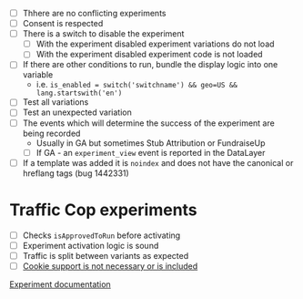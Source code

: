 - [ ] Thhere are no conflicting experiments
- [ ] Consent is respected
- [ ] There is a switch to disable the experiment
    - [ ] With the experiment disabled experiment variations do not load
    - [ ] With the experiment disabled experiment code is not loaded
- [ ] If there are other conditions to run, bundle the display logic into one variable
    - i.e. `is_enabled = switch('switchname') && geo=US && lang.startswith('en')`
- [ ] Test all variations
- [ ] Test an unexpected variation
- [ ] The events which will determine the success of the experiment are being recorded
    - Usually in GA but sometimes Stub Attribution or FundraiseUp
    - [ ] If GA - an `experiment_view` event is reported in the DataLayer
- [ ] If a template was added it is `noindex` and does not have the canonical or hreflang tags (bug 1442331)

# Traffic Cop experiments

- [ ] Checks `isApprovedToRun` before activating
- [ ] Experiment activation logic is sound
- [ ] Traffic is split between variants as expected
- [ ] [Cookie support is not necessary or is included](https://mozilla.github.io/bedrock/abtest/#cookies-consent)

[Experiment documentation](https://mozilla.github.io/bedrock/abtest/)

